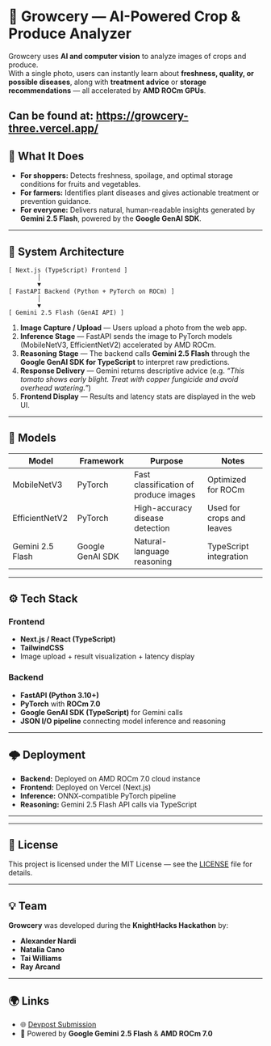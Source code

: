 # 🌱 Growcery — AI-Powered Crop & Produce Analyzer

Growcery uses **AI and computer vision** to analyze images of crops and produce.  
With a single photo, users can instantly learn about **freshness, quality, or possible diseases**, along with **treatment advice** or **storage recommendations** — all accelerated by **AMD ROCm GPUs**.

Can be found at: https://growcery-three.vercel.app/
---

## 🚀 What It Does

- **For shoppers:** Detects freshness, spoilage, and optimal storage conditions for fruits and vegetables.  
- **For farmers:** Identifies plant diseases and gives actionable treatment or prevention guidance.  
- **For everyone:** Delivers natural, human-readable insights generated by **Gemini 2.5 Flash**, powered by the **Google GenAI SDK**.

---

## 🧩 System Architecture

```
[ Next.js (TypeScript) Frontend ]
        │
        ▼
[ FastAPI Backend (Python + PyTorch on ROCm) ]
        │
        ▼
[ Gemini 2.5 Flash (GenAI API) ]
```

1. **Image Capture / Upload** — Users upload a photo from the web app.  
2. **Inference Stage** — FastAPI sends the image to PyTorch models (MobileNetV3, EfficientNetV2) accelerated by AMD ROCm.  
3. **Reasoning Stage** — The backend calls **Gemini 2.5 Flash** through the **Google GenAI SDK for TypeScript** to interpret raw predictions.  
4. **Response Delivery** — Gemini returns descriptive advice (e.g. *“This tomato shows early blight. Treat with copper fungicide and avoid overhead watering.”*)  
5. **Frontend Display** — Results and latency stats are displayed in the web UI.

---

## 🧠 Models

| Model | Framework | Purpose | Notes |
|-------|------------|----------|-------|
| MobileNetV3 | PyTorch | Fast classification of produce images | Optimized for ROCm |
| EfficientNetV2 | PyTorch | High-accuracy disease detection | Used for crops and leaves |
| Gemini 2.5 Flash | Google GenAI SDK | Natural-language reasoning | TypeScript integration |

---

## ⚙️ Tech Stack

### Frontend
- **Next.js / React (TypeScript)**
- **TailwindCSS**
- Image upload + result visualization + latency display

### Backend
- **FastAPI (Python 3.10+)**
- **PyTorch** with **ROCm 7.0**
- **Google GenAI SDK (TypeScript)** for Gemini calls
- **JSON I/O pipeline** connecting model inference and reasoning

---

## 🌩️ Deployment

- **Backend:** Deployed on AMD ROCm 7.0 cloud instance  
- **Frontend:** Deployed on Vercel (Next.js)  
- **Inference:** ONNX-compatible PyTorch pipeline  
- **Reasoning:** Gemini 2.5 Flash API calls via TypeScript  

---  


---

## 📘 License

This project is licensed under the MIT License — see the [LICENSE](LICENSE) file for details.

---

## 💡 Team

**Growcery** was developed during the **KnightHacks Hackathon** by:  
- **Alexander Nardi** 
- **Natalia Cano**
- **Tai Williams**
- **Ray Arcand**

---

## 🌍 Links

- 🌐 [Devpost Submission](https://devpost.com/software/growcery)
- 🧠 Powered by **Google Gemini 2.5 Flash** & **AMD ROCm 7.0**
